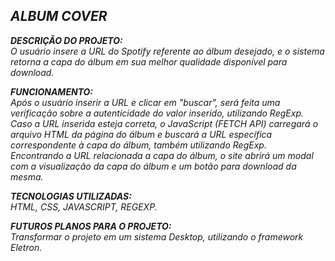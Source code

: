 ## *ALBUM COVER*
***DESCRIÇÃO DO PROJETO:***  
*O usuário insere a URL do Spotify referente ao álbum desejado, e o sistema retorna a capa do álbum em sua melhor qualidade disponível para download.*  
  
***FUNCIONAMENTO:***  
*Após o usuário inserir a URL e clicar em "buscar", será feita uma verificação sobre a autenticidade do valor inserido, utilizando RegExp.*  
*Caso a URL inserida esteja correta, o JavaScript (FETCH API) carregará o arquivo HTML da página do álbum e buscará a URL específica correspondente à capa do álbum, também utilizando RegExp.*  
*Encontrando a URL relacionada a capa do álbum, o site abrirá um modal com a visualização da capa do álbum e um botão para download da mesma.*  
  
***TECNOLOGIAS UTILIZADAS:***  
*HTML, CSS, JAVASCRIPT, REGEXP.*  

***FUTUROS PLANOS PARA O PROJETO:***  
*Transformar o projeto em um sistema Desktop, utilizando o framework Eletron.*  
